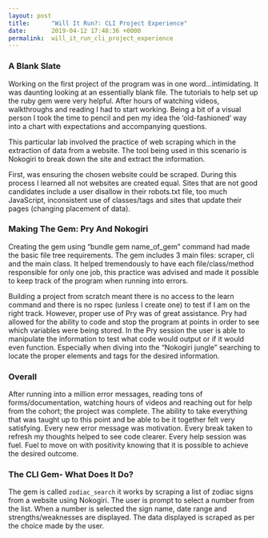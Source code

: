 ```yaml
---
layout: post
title:      "Will It Run?: CLI Project Experience"
date:       2019-04-12 17:48:36 +0000
permalink:  will_it_run_cli_project_experience
---
```



### A Blank Slate

Working on the first project of the program was in one word...intimidating. It was daunting looking at an essentially blank file. The tutorials to help set up the ruby gem were very helpful. After hours of watching videos, walkthroughs and reading I had to start working. Being a bit of a visual person I took the time to pencil and pen my idea the ‘old-fashioned’ way into a chart with expectations and accompanying questions.

This particular lab involved the practice of web scraping which in the extraction of data from a website. The tool being used in this scenario is Nokogiri to break down the site and extract the information.

First, was ensuring the chosen website could be scraped. During this process I learned all not websites are created equal. Sites that are not good candidates include a user disallow in their robots.txt file, too much JavaScript, inconsistent use of classes/tags and sites that update their pages (changing placement of data).

### Making The Gem: Pry And Nokogiri
Creating the gem using “bundle gem name_of_gem” command had made the basic file tree requirements. The gem includes 3 main files: scraper, cli and the main class.
It helped tremendously to have each file/class/method responsible for only one job, this practice was advised and made it possible to keep track of the program when running into errors. 

Building a project from scratch meant there is no access to the learn command and there is no rspec (unless I create one) to test if I am on the right track. However, proper use of Pry was of great assistance. Pry had allowed for the ability to code and stop the program at points in order to see which variables were being stored. In the Pry session the user is able to manipulate the information to test what code would output or if it would even function. Especially when diving into the “Nokogiri jungle” searching to locate the proper elements and tags for the desired information.

### Overall
After running into a million error messages, reading tons of forms/documentation, watching hours of videos and reaching out for help from the cohort; the project was complete. The ability to take everything that was taught up to this point and be able to be it together felt very satisfying. Every new error message was motivation. Every break taken to refresh my thoughts helped to see code clearer. Every help session was fuel. Fuel to move on with positivity knowing that it is possible to achieve the desired outcome.

### The CLI Gem- What Does It Do?
The gem is called `zodiac_search` it works by scraping a list of zodiac signs from a website using Nokogiri. The user is prompt to select a number from the list. When a number is selected the sign name, date range and strengths/weaknesses are displayed. The data displayed is scraped as per the choice made by the user.

